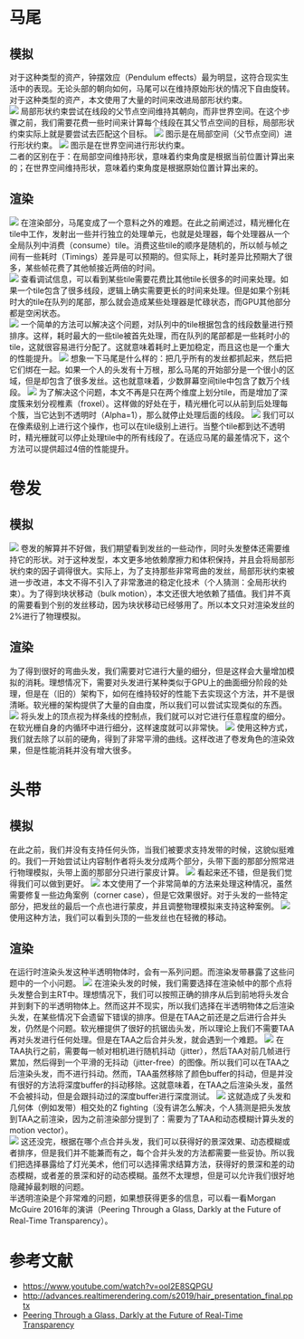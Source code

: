 # 马尾
## 模拟
对于这种类型的资产，钟摆效应（Pendulum effects）最为明显，这符合现实生活中的表现。无论头部的朝向如何，马尾可以在维持原始形状的情况下自由旋转。对于这种类型的资产，本文使用了大量的时间来改进局部形状约束。   
![](Pic/LocalShape.png)
局部形状约束尝试在线段的父节点空间维持其朝向，而非世界空间。在这个步骤之前，我们需要花费一些时间来计算每个线段在其父节点空间的目标，局部形状约束实际上就是要尝试去匹配这个目标。
![](Pic/ShapeLocal.gif)
图示是在局部空间（父节点空间）进行形状约束。
![](Pic/ShapeGlobal.gif)
图示是在世界空间进行形状约束。   
二者的区别在于：在局部空间维持形状，意味着约束角度是根据当前位置计算出来的；在世界空间维持形状，意味着约束角度是根据原始位置计算出来的。
## 渲染
![](Pic/Processors.png)
在渲染部分，马尾变成了一个意料之外的难题。在此之前阐述过，精光栅化在tile中工作，发射出一些并行独立的处理单元，也就是处理器，每个处理器从一个全局队列中消费（consume）tile。消费这些tile的顺序是随机的，所以帧与帧之间有一些耗时（Timings）差异是可以预期的。但实际上，耗时差异比预期大了很多，某些帧花费了其他帧接近两倍的时间。   
![](Pic/DebugData.png)
查看调试信息，可以看到某些tile需要花费比其他tile长很多的时间来处理。如果一个tile包含了很多线段，逻辑上确实需要更长的时间来处理。但是如果个别耗时大的tile在队列的尾部，那么就会造成某些处理器是忙碌状态，而GPU其他部分都是空闲状态。   
![](Pic/Presort.png)
一个简单的方法可以解决这个问题，对队列中的tile根据包含的线段数量进行预排序。这样，耗时最大的一些tile被首先处理，而在队列的尾部都是一些耗时小的tile，这就很容易进行分配了。这就意味着耗时上更加稳定，而且这也是一个重大的性能提升。
![](Pic/Grab.png)
想象一下马尾是什么样的：把几乎所有的发丝都抓起来，然后把它们绑在一起。如果一个人的头发有十万根，那么马尾的开始部分是一个很小的区域，但是却包含了很多发丝。这也就意味着，少数屏幕空间tile中包含了数万个线段。
![](Pic/Bin.png)
为了解决这个问题，本文不再是只在两个维度上划分tile，而是增加了深度簇来划分视椎素（froxel）。这样做的好处在于，精光栅化可以从前到后处理每个簇，当它达到不透明时（Alpha=1），那么就停止处理后面的线段。
![](Pic/Opacity.png)
我们可以在像素级别上进行这个操作，也可以在tile级别上进行。当整个tile都到达不透明时，精光栅就可以停止处理tile中的所有线段了。在适应马尾的最差情况下，这个方法可以提供超过4倍的性能提升。
# 卷发
## 模拟
![](Pic/BulkMotion.gif)
卷发的解算并不好做，我们期望看到发丝的一些动作，同时头发整体还需要维持它的形状。对于这种发型，本文更多地依赖摩擦力和体积保持，并且会将局部形状约束的因子调得很大。实际上，为了支持那些非常弯曲的发丝，局部形状约束被进一步改进，本文不得不引入了非常激进的稳定化技术（个人猜测：全局形状约束）。为了得到块状移动（bulk motion），本文还很大地依赖了插值。我们并不真的需要看到个别的发丝移动，因为块状移动已经够用了。所以本文只对渲染发丝的2%进行了物理模拟。
## 渲染
为了得到很好的弯曲头发，我们需要对它进行大量的细分，但是这样会大量增加模拟的消耗。理想情况下，需要对头发进行某种类似于GPU上的曲面细分阶段的处理，但是在（旧的）架构下，如何在维持较好的性能下去实现这个方法，并不是很清晰。软光栅的架构提供了大量的自由度，所以我们可以尝试实现类似的东西。   
![](Pic/Spline.png)
将头发上的顶点视为样条线的控制点，我们就可以对它进行任意程度的细分。在软光栅自身的内循环中进行细分，这样速度就可以非常快。
![](Pic/Curly.gif)
使用这种方式，我们就去除了以前的硬角，得到了非常平滑的曲线。这样改进了卷发角色的渲染效果，但是性能消耗并没有增大很多。
# 头带
## 模拟
在此之前，我们并没有支持任何头饰，当我们被要求支持发带的时候，这貌似挺难的。我们一开始尝试让内容制作者将头发分成两个部分，头带下面的那部分照常进行物理模拟，头带上面的那部分只进行蒙皮计算。
![](Pic/TwoParts.gif)
看起来还不错，但是我们觉得我们可以做到更好。
![](Pic/Skinned.png)
本文使用了一个非常简单的方法来处理这种情况，虽然需要修复一些边角案例（corner case），但是它效果很好。对于头发的一些特定部分，把发丝的最后一个点也进行蒙皮，并且调整物理模拟来支持这种案例。
![](Pic/Headband.gif)
使用这种方法，我们可以看到头顶的一些发丝也在轻微的移动。
## 渲染
在运行时渲染头发这种半透明物体时，会有一系列问题。而渲染发带暴露了这些问题中的一个小问题。
![](Pic/InjectPoint.png)
在渲染头发的时候，我们需要选择在渲染帧中的那个点将头发整合到主RT中。理想情况下，我们可以按照正确的排序从后到前地将头发合并到剩下的半透明物体上。然而这并不现实，所以我们选择在半透明物体之后渲染头发，在某些情况下会遗留下错误的排序。但是在TAA之前还是之后进行合并头发，仍然是个问题。软光栅提供了很好的抗锯齿头发，所以理论上我们不需要TAA再对头发进行任何处理。但是在TAA之后合并头发，就会遇到一个难题。
![](Pic/TAA.png)
在TAA执行之前，需要每一帧对相机进行随机抖动（jitter），然后TAA对前几帧进行累加，然后得到一个平滑的无抖动（jitter-free）的图像。所以我们可以在TAA之后渲染头发，而不进行抖动。然而，TAA虽然移除了颜色buffer的抖动，但是并没有很好的方法将深度buffer的抖动移除。这就意味着，在TAA之后渲染头发，虽然不会被抖动，但是会跟抖动过的深度buffer进行深度测试。
![](Pic/ZFighting.gif)
这就造成了头发和几何体（例如发带）相交处的Z fighting（没有讲怎么解决，个人猜测是把头发放到TAA之前渲染，因为之前渲染部分提到了：需要为了TAA和动态模糊计算头发的motion vector）。   
![](Pic/Resolve.png)
这还没完，根据在哪个点合并头发，我们可以获得好的景深效果、动态模糊或者排序，但是我们并不能兼而有之，每个合并头发的方法都需要一些妥协。所以我们把选择暴露给了灯光美术，他们可以选择需求结算方法，获得好的景深和差的动态模糊，或者差的景深和好的动态模糊。虽然不太理想，但是可以允许我们很好地隐藏掉最刺眼的问题。   
半透明渲染是个非常难的问题，如果想获得更多的信息，可以看一看Morgan McGuire 2016年的演讲（Peering Through a Glass, Darkly at the Future of Real-Time Transparency）。

# 参考文献
* https://www.youtube.com/watch?v=ool2E8SQPGU
* http://advances.realtimerendering.com/s2019/hair_presentation_final.pptx
* [Peering Through a Glass, Darkly at the Future of Real-Time Transparency](https://casual-effects.com/research/McGuire2016Darkly/index.html)